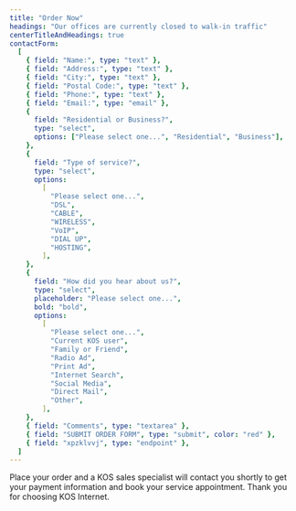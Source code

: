 ```yaml
---
title: "Order Now"
headings: "Our offices are currently closed to walk-in traffic"
centerTitleAndHeadings: true
contactForm:
  [
    { field: "Name:", type: "text" },
    { field: "Address:", type: "text" },
    { field: "City:", type: "text" },
    { field: "Postal Code:", type: "text" },
    { field: "Phone:", type: "text" },
    { field: "Email:", type: "email" },
    {
      field: "Residential or Business?",
      type: "select",
      options: ["Please select one...", "Residential", "Business"],
    },
    {
      field: "Type of service?",
      type: "select",
      options:
        [
          "Please select one...",
          "DSL",
          "CABLE",
          "WIRELESS",
          "VoIP",
          "DIAL UP",
          "HOSTING",
        ],
    },
    {
      field: "How did you hear about us?",
      type: "select",
      placeholder: "Please select one...",
      bold: "bold",
      options:
        [
          "Please select one...",
          "Current KOS user",
          "Family or Friend",
          "Radio Ad",
          "Print Ad",
          "Internet Search",
          "Social Media",
          "Direct Mail",
          "Other",
        ],
    },
    { field: "Comments", type: "textarea" },
    { field: "SUBMIT ORDER FORM", type: "submit", color: "red" },
    { field: "xpzklvvj", type: "endpoint" },
  ]
---
```


Place your order and a KOS sales specialist will contact you shortly to get your payment information and book your service appointment. Thank you for choosing KOS Internet.
